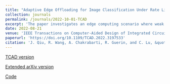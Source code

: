 ```yaml
---
title: "Adaptive Edge Offloading for Image Classification Under Rate Limit"
collection: journals
permalink: /journals/2022-10-01-TCAD
excerpt: 'The paper investigates an edge computing scenario where weak and strong image classifiers located in local devices and an edge server, respectively, collaborate to make the most accurate image classification decisions possible, under the constraint that the number of images that can be offloaded to the strong classifier in the edge server is rate limited using a token bucket mechanism.  The paper relies on a reinforcement learning approach to realize a simple policy that maximizes classification accuracy under general image arrival patterns and arbitrary sequences of classification decisions.  The code for the system described in the paper is available on [GitHub](https://github.com/qiujiaming315/edgeml-dqn) and an extended version of the EMSOFT paper is accessible on arXiv [here](https://arxiv.org/abs/2208.00485)'
date: 2022-08-21
venue: 'IEEE Transactions on Computer-Aided Design of Integrated Circuits and Systems (TCAD)'
paperurl: 'https://doi.org/10.1109/TCAD.2022.3197533'
citation: 'J. Qiu, R. Wang, A. Chakrabarti, R. Guerin, and C. Lu, &quot;Adaptive Edge Offloading for Image Classification Under Rate Limit.&quot; IEEE Transactions on Computer-Aided Design of Integrated Circuits and Systems, 2022. The paper was presented at the ACM International Conference on Embedded Software (EMSOFT), October 2022, Hybrid+Shanghai+Phoenix.'
---
```



[TCAD version](https://doi.org/10.1109/TCAD.2022.319753)

[Extended arXiv version](https://arxiv.org/abs/2208.00485)

[Code](https://github.com/qiujiaming315/edgeml-dqn) 
